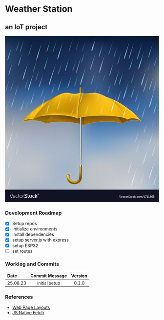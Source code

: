 # Weather Station

## an IoT project

![Yellow-Umbrella](public/assets/yellow-umbrella.jpg)

### Development Roadmap

- [x] Setup repos
- [x] Initialize environments
- [x] Install dependencies
- [x] setup server.js with express
- [x] setup ESP32
- [ ] set routes

### Worklog and Commits

Date | Commit Message | Version
:-----|:----------------:|:--------:
25.08.23 | initial setup | 0.1.0

### References

- [Web Page Layouts](https://www.youtube.com/watch?v=3C_22eBWpjg)
- [JS Native Fetch](https://www.youtube.com/watch?v=MBqS1kYzwTc)
